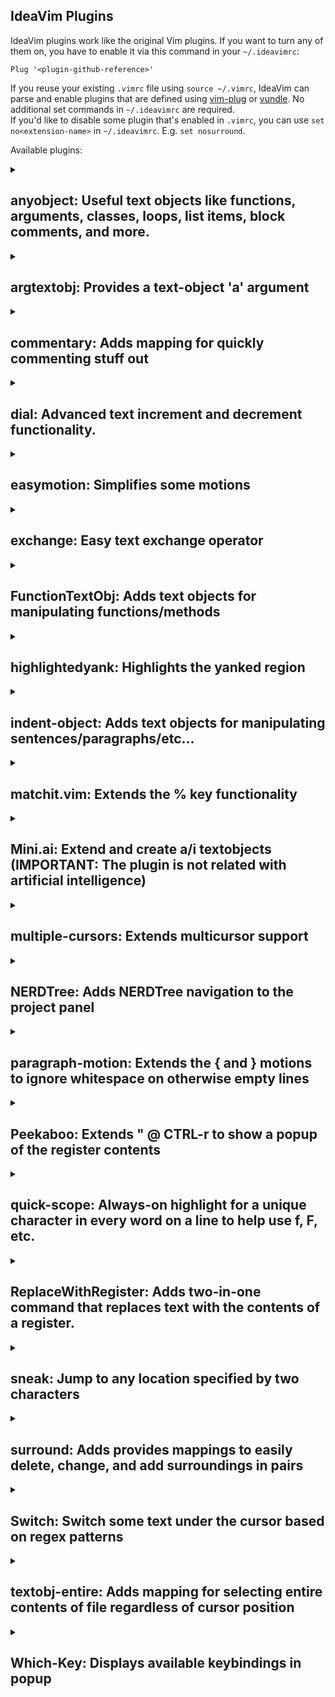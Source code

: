 IdeaVim Plugins
--------------------

IdeaVim plugins work like the original Vim plugins. If you want to turn any of them on, you have to enable it via this command in your `~/.ideavimrc`:

```
Plug '<plugin-github-reference>'
```

If you reuse your existing `.vimrc` file using `source ~/.vimrc`, IdeaVim can parse and enable plugins that are defined
using [vim-plug](https://github.com/junegunn/vim-plug) or [vundle](https://github.com/VundleVim/Vundle.vim).
No additional set commands in `~/.ideavimrc` are required.  
If you'd like to disable some plugin that's enabled in `.vimrc`, you can use `set no<extension-name>`
in `~/.ideavimrc`. E.g. `set nosurround`.

Available plugins:

<details>
<summary><h2>anyobject: Useful text objects like functions, arguments, classes, loops, list items, block comments, and more.</h2></summary>

### Summary:
An extension for IdeaVim plugin that adds useful text objects to improve your productivity on JetBrains IDEs.

Text objects allow a more efficient way of communicating edition or selection actions in the editor. Instead of thinking in terms of characters, words, lines, or paragraphs, use more advance text constructs like quoted text, text between brackets, items in a collection, or programming language constructs like arguments, classes, functions, loops, or comments.

By Ricardo Rodriguez

### Setup

Add `set anyobject` to your `~/.ideavimrc` file, then run `:source ~/.ideavimrc`
or restart the IDE.

### Instructions

[https://plugins.jetbrains.com/plugin/28333-vim-anyobject](https://plugins.jetbrains.com/plugin/28333-vim-anyobject)
</details>
<details>
<summary><h2>argtextobj: Provides a text-object 'a' argument</h2></summary>

Original plugin: [argtextobj.vim](https://www.vim.org/scripts/script.php?script_id=2699).

### Summary:
This plugin provides a text-object 'a' (argument). 
You can d(elete), c(hange), v(select)... an argument or inner argument in familiar ways.

That is, such as 'daa'(delete-an-argument) 'cia'(change-inner-argument) 'via'(select-inner-argument).
What this script does is more than just typing

F,dt,

because it recognizes inclusion relationship of parentheses.

### Setup:
- Add the following command to `~/.ideavimrc`: `Plug 'vim-scripts/argtextobj.vim'`
    <details>
      <summary>Alternative syntax</summary>
      <code>Plugin 'vim-scripts/argtextobj.vim'</code>
      <br/>
      <code>Plug 'https://github.com/vim-scripts/argtextobj.vim'</code>
      <br/>
      <code>Plug 'argtextobj.vim'</code>
      <br/>
      <code>Plug 'https://www.vim.org/scripts/script.php?script_id=2699'</code>
      <br/>
      <code>set argtextobj</code>
      </details>

### Instructions

By default, only the arguments inside parenthesis are considered. To extend the functionality
to other types of brackets, set `g:argtextobj_pairs` variable to a comma-separated
list of colon-separated pairs (same as VIM's `matchpairs` option), like
`let g:argtextobj_pairs="(:),{:},<:>"`. The order of pairs matters when
handling symbols that can also be operators: `func(x << 5, 20) >> 17`. To handle
this syntax parenthesis, must come before angle brackets in the list.

https://www.vim.org/scripts/script.php?script_id=2699

</details>

<details>
<summary><h2>commentary: Adds mapping for quickly commenting stuff out</h2></summary>

By [Daniel Leong](https://github.com/dhleong)  
Original plugin: [commentary.vim](https://github.com/tpope/vim-commentary).

### Summary:
Comment stuff out. 
Use gcc to comment out a line (takes a count), gc to comment out the target of a motion 
(for example, gcap to comment out a paragraph), gc in visual mode to comment out the selection, 
and gc in operator pending mode to target a comment. 
You can also use it as a command, either with a range like :7,17Commentary, 
or as part of a :global invocation like with :g/TODO/Commentary. 
That's it.

### Setup:
- Add the following command to `~/.ideavimrc`: `Plug 'tpope/vim-commentary'`
    <details>
      <summary>Alternative syntax</summary>
      <code>Plugin 'tpope/vim-commentary'</code>
      <br/>
      <code>Plug 'https://github.com/tpope/vim-commentary'</code>
      <br/>
      <code>Plug 'vim-commentary'</code>
      <br/>
      <code>Plug 'tcomment_vim'</code>
      <br/>
      <code>set commentary</code>
      </details>

### Instructions

https://github.com/tpope/vim-commentary/blob/master/doc/commentary.txt

</details>

<details>
<summary><h2>dial: Advanced text increment and decrement functionality.</h2></summary>

### Summary:
IdeaVim extension with advanced text increment and decrement functionality. It enhances the standard increment/decrement functionality found in Vim editors by adding support for complex text patterns beyond simple numbers.

Cycle through related values from various text elements, including numbers, dates, boolean values, operators, and programming language-specific keywords.

By Ricardo Rodriguez

### Setup

Add `set dial` to your `~/.ideavimrc` file, then run `:source ~/.ideavimrc`
or restart the IDE.

### Instructions

[https://plugins.jetbrains.com/plugin/28237-vim-dial](https://plugins.jetbrains.com/plugin/28237-vim-dial
)
</details>


<details>
<summary><h2>easymotion: Simplifies some motions</h2></summary>
   
Original plugin: [vim-easymotion](https://github.com/easymotion/vim-easymotion).

### Summary:
EasyMotion provides a much simpler way to use some motions in vim. 
It takes the \<number> out of \<number>w or \<number>f{char} by highlighting all possible choices 
and allowing you to press one key to jump directly to the target.

### Setup:
- Install [IdeaVim-EasyMotion](https://plugins.jetbrains.com/plugin/13360-ideavim-easymotion/)
      and [AceJump](https://plugins.jetbrains.com/plugin/7086-acejump/) plugins.
- Add the following command to `~/.ideavimrc`: `Plug 'easymotion/vim-easymotion'`
    <details>
      <summary>Alternative syntax</summary>
      <code>Plugin 'easymotion/vim-easymotion'</code>
      <br/>
      <code>Plug 'https://github.com/easymotion/vim-easymotion'</code>
      <br/>
      <code>Plug 'vim-easymotion'</code>
      <br/>
      <code>set easymotion</code>
      </details>
   
### Instructions
   
All commands with the mappings are supported. See the [full list of supported commands](https://github.com/AlexPl292/IdeaVim-EasyMotion#supported-commands).

</details>

<details>
<summary><h2>exchange: Easy text exchange operator</h2></summary>

By [fan-tom](https://github.com/fan-tom)  
Original plugin: [vim-exchange](https://github.com/tommcdo/vim-exchange).

### Summary:
Easy text exchange operator for Vim.

### Setup:
- Add the following command to `~/.ideavimrc`: `Plug 'tommcdo/vim-exchange'`
    <details>
      <summary>Alternative syntax</summary>
      <code>Plugin 'tommcdo/vim-exchange'</code>
      <br/>
      <code>Plug 'https://github.com/tommcdo/vim-exchange'</code>
      <br/>
      <code>Plug 'vim-exchange'</code>
      <br/>
      <code>set exchange</code>
      </details>

### Instructions

https://github.com/tommcdo/vim-exchange/blob/master/doc/exchange.txt

</details>

<details>
<summary><h2>FunctionTextObj: Adds text objects for manipulating functions/methods</h2></summary>

By Julien Phalip

### Summary:
An extension for IdeaVim that adds text objects for manipulating functions/methods in your code. 
Similar to how iw operates on words or i" operates on quoted strings, 
this plugin provides if and af to operate on functions

### Setup

Add `set functiontextobj` to your `~/.ideavimrc` file, then run `:source ~/.ideavimrc`
or restart the IDE.

### Instructions

https://plugins.jetbrains.com/plugin/25897-vim-functiontextobj
</details>

<details>
<summary><h2>highlightedyank: Highlights the yanked region</h2></summary>

By [KostkaBrukowa](https://github.com/KostkaBrukowa)  
Original plugin: [vim-highlightedyank](https://github.com/machakann/vim-highlightedyank).

### Summary:
Make the yanked region apparent!

### Setup:
- Add the following command to `~/.ideavimrc`: `Plug 'machakann/vim-highlightedyank'`
    <details>
      <summary>Alternative syntax</summary>
      <code>Plugin 'machakann/vim-highlightedyank'</code>
      <br/>
      <code>Plug 'https://github.com/machakann/vim-highlightedyank'</code>
      <br/>
      <code>Plug 'vim-highlightedyank'</code>
      <br/>
      <code>set highlightedyank</code>
      </details>

### Instructions

If you want to optimize highlight duration, assign a time in milliseconds:  
`let g:highlightedyank_highlight_duration = "1000"`  
A negative number makes the highlight persistent.

If you want to change background color of highlight you can provide the rgba of the color you want e.g.  
`let g:highlightedyank_highlight_color = "rgba(160, 160, 160, 155)"`

If you want to change text color of highlight you can provide the rgba of the color you want e.g.  
`let g:highlightedyank_highlight_foreground_color = "rgba(0, 0, 0, 255)"`

https://github.com/machakann/vim-highlightedyank/blob/master/doc/highlightedyank.txt

</details>

<details>
<summary><h2>indent-object: Adds text objects for manipulating sentences/paragraphs/etc...</h2></summary>

By [Shrikant Sharat Kandula](https://github.com/sharat87)  
Original plugin: [vim-indent-object](https://github.com/michaeljsmith/vim-indent-object).

### Summary:
Vim text objects provide a convenient way to select and operate on various types of objects. 
These objects include regions surrounded by various types of brackets and various parts of language 
(ie sentences, paragraphs, etc).

### Setup:
- Add the following command to `~/.ideavimrc`: `Plug 'michaeljsmith/vim-indent-object'`
    <details>
      <summary>Alternative syntax</summary>
      <code>Plugin 'michaeljsmith/vim-indent-object'</code>
      <br/>
      <code>Plug 'https://github.com/michaeljsmith/vim-indent-object'</code>
      <br/>
      <code>Plug 'vim-indent-object'</code>
      <br/>
      <code>set textobj-indent</code>
      </details>

### Instructions

https://github.com/michaeljsmith/vim-indent-object/blob/master/doc/indent-object.txt

</details>

<details>
<summary><h2>matchit.vim: Extends the % key functionality</h2></summary>

By [Martin Yzeiri](https://github.com/myzeiri)
Original plugin: [matchit.vim](https://github.com/chrisbra/matchit).

### Summary:
In Vim, as in plain vi, the percent key, |%|, jumps the cursor from a brace, bracket, or paren to its match. 
This can be configured with the 'matchpairs' option. 
The matchit plugin extends this in several ways...

### Setup:
- Add the following command to `~/.ideavimrc`: `packadd matchit`
    <details>
      <summary>Alternative syntax</summary>
      <code>Plug 'vim-matchit'</code>
      <br/>
      <code>Plug 'chrisbra/matchit'</code>
      <br/>
      <code>set matchit</code>
      </details>

### Instructions

https://github.com/adelarsq/vim-matchit/blob/master/doc/matchit.txt

</details>

<details>
<summary><h2>Mini.ai: Extend and create a/i textobjects (IMPORTANT: The plugin is not related with artificial intelligence)</h2></summary>

### Summary:
Extend and create a/i textobjects

### Features:
Provides additional text object motions for handling quotes and brackets. The following motions are included:

- aq: Around any quotes.
- iq: Inside any quotes.
- ab: Around any parentheses, curly braces, and square brackets.
- ib: Inside any parentheses, curly braces, and square brackets.

Original plugin: [mini.ai](https://github.com/echasnovski/mini.ai).

### Setup:
- Add the following command to `~/.ideavimrc`: `set mini-ai`

</details>

<details>
<summary><h2>multiple-cursors: Extends multicursor support</h2></summary>

Original plugin: [vim-multiple-cursors](https://github.com/terryma/vim-multiple-cursors).

### Setup:
- Add the following command to `~/.ideavimrc`: `Plug 'terryma/vim-multiple-cursors'`
    <details>
      <summary>Alternative syntax</summary>
      <code>Plugin 'terryma/vim-multiple-cursors'</code>
      <br/>
      <code>Plug 'https://github.com/terryma/vim-multiple-cursors'</code>
      <br/>
      <code>Plug 'vim-multiple-cursors'</code>
      <br/>
      <code>set multiple-cursors</code>
      </details>

### Instructions

At the moment, the default key binds for this plugin do not get mapped correctly in IdeaVim (see [VIM-2178](https://youtrack.jetbrains.com/issue/VIM-2178)). To enable the default key binds, add the following to your `.ideavimrc` file...

```
" Remap multiple-cursors shortcuts to match terryma/vim-multiple-cursors
nmap <C-n> <Plug>NextWholeOccurrence
xmap <C-n> <Plug>NextWholeOccurrence
nmap g<C-n> <Plug>NextOccurrence
xmap g<C-n> <Plug>NextOccurrence
xmap <C-x> <Plug>SkipOccurrence
xmap <C-p> <Plug>RemoveOccurrence

" Note that the default <A-n> and g<A-n> shortcuts don't work on Mac due to dead keys.
" <A-n> is used to enter accented text e.g. ñ
" Feel free to pick your own mappings that are not affected. I like to use <leader>
nmap <leader><C-n> <Plug>AllWholeOccurrences
xmap <leader><C-n> <Plug>AllWholeOccurrences
nmap <leader>g<C-n> <Plug>AllOccurrences
xmap <leader>g<C-n> <Plug>AllOccurrences
```

</details>

<details>
<summary><h2>NERDTree: Adds NERDTree navigation to the project panel</h2></summary>
   
Original plugin: [NERDTree](https://github.com/preservim/nerdtree).

### Summary:
Adds NERDTree navigation to the project panel. 
   
### Setup:
- Add the following command to `~/.ideavimrc`: `Plug 'preservim/nerdtree'`
    <details>
      <summary>Alternative syntax</summary>
      <code>Plugin 'preservim/nerdtree'</code>
      <br/>
      <code>Plug 'https://github.com/preservim/nerdtree'</code>
      <br/>
      <code>Plug 'nerdtree'</code>
      <br/>
      <code>set NERDTree</code>
      </details>
   
### Instructions
   
[See here](NERDTree-support.md).

</details>

<details>
<summary><h2>paragraph-motion: Extends the { and } motions to ignore whitespace on otherwise empty lines</h2></summary>

Original plugin: [vim-paragraph-motion](https://github.com/dbakker/vim-paragraph-motion).

### Summary:
Normally the { and } motions only match completely empty lines. 
With this plugin lines that only contain whitespace are also matched.

### Setup:
- Add the following command to `~/.ideavimrc`: `Plug 'dbakker/vim-paragraph-motion'`
    <details>
      <summary>Alternative syntax</summary>
      <code>Plugin 'dbakker/vim-paragraph-motion'</code>
      <br/>
      <code>Plug 'https://github.com/dbakker/vim-paragraph-motion'</code>
      <br/>
      <code>Plug 'vim-paragraph-motion'</code>
      <br/>
      <code>Plug 'https://github.com/vim-scripts/Improved-paragraph-motion'</code>
      <br/>
      <code>Plug 'vim-scripts/Improved-paragraph-motion'</code>
      <br/>
      <code>Plug 'Improved-paragraph-motion'</code>
      <br/>
      <code>set vim-paragraph-motion</code>
      </details>

### Instructions

https://github.com/dbakker/vim-paragraph-motion#vim-paragraph-motion

</details>

<details>
<summary><h2>Peekaboo: Extends " @ CTRL-r to show a popup of the register contents</h2></summary>

By Julien Phalip  
Original plugin: [vim-peekaboo](https://github.com/junegunn/vim-peekaboo).

### Summary:
Peekaboo extends " and @ in normal mode and <CTRL-R> in insert mode so you can see the contents of the registers.

### Setup

Add `set peekaboo` to your `~/.ideavimrc` file, then run `:source ~/.ideavimrc`
or restart the IDE.

### Instructions

https://plugins.jetbrains.com/plugin/25776-vim-peekaboo
</details>

<details>
<summary><h2>quick-scope: Always-on highlight for a unique character in every word on a line to help use f, F, etc.</h2></summary>

Original plugin: [quick-scope](https://github.com/unblevable/quick-scope).

### Summary:
An always-on highlight for a unique character in every word on a line to help you use f, F, and family.

This plugin should help you get to any word on a line in two or three keystrokes with Vim's built-in f<char> 
(which moves your cursor to <char>).

### Setup:
- Install [IdeaVim-Quickscope](https://plugins.jetbrains.com/plugin/19417-ideavim-quickscope) plugin.
- Add the following command to `~/.ideavimrc`: `set quickscope`

### Instructions

https://plugins.jetbrains.com/plugin/19417-ideavim-quickscope

</details>

<details>
<summary><h2>ReplaceWithRegister: Adds two-in-one command that replaces text with the contents of a register.</h2></summary>

By [igrekster](https://github.com/igrekster)  
Original plugin: [ReplaceWithRegister](https://github.com/vim-scripts/ReplaceWithRegister).

### Summary:
This plugin offers a two-in-one command that replaces text covered by a
{motion}, entire line(s) or the current selection with the contents of a
register; the old text is deleted into the black-hole register, i.e. it's
gone. (But of course, the command can be easily undone.)

### Setup:
- Add the following command to `~/.ideavimrc`: `Plug 'vim-scripts/ReplaceWithRegister'`
    <details>
      <summary>Alternative syntax</summary>
      <code>Plugin 'vim-scripts/ReplaceWithRegister'</code>
      <br/>
      <code>Plug 'ReplaceWithRegister'</code>
      <br/>
      <code>Plug 'https://github.com/inkarkat/vim-ReplaceWithRegister'</code>
      <br/>
      <code>Plug 'inkarkat/vim-ReplaceWithRegister'</code>
      <br/>
      <code>Plug 'vim-ReplaceWithRegister'</code>
      <br/>
      <code>Plug 'https://www.vim.org/scripts/script.php?script_id=2703'</code>
      <br/>
      <code>set ReplaceWithRegister</code>
      </details>

### Instructions

https://github.com/vim-scripts/ReplaceWithRegister/blob/master/doc/ReplaceWithRegister.txt

</details>

<details>
<summary><h2>sneak: Jump to any location specified by two characters</h2></summary>

<img src="images/sneakIcon.svg" width="80" height="80" alt="icon"/>  

By [Mikhail Levchenko](https://github.com/Mishkun)  
Original repository with the plugin: https://github.com/Mishkun/ideavim-sneak  
Original plugin: [vim-sneak](https://github.com/justinmk/vim-sneak).

### Summary:
Jump to any location specified by two characters.

### Setup:
- Add the following command to `~/.ideavimrc`: `Plug 'justinmk/vim-sneak'`

### Instructions

* Type `s` and two chars to start sneaking in forward direction
* Type `S` and two chars to start sneaking in backward direction
* Type `;` or `,` to proceed with sneaking just as if you were using `f` or `t` commands

</details>

<details>
<summary><h2>surround: Adds provides mappings to easily delete, change, and add surroundings in pairs</h2></summary>
   
Original plugin: [vim-surround](https://github.com/tpope/vim-surround).
   
### Summary:
Surround.vim is all about "surroundings": parentheses, brackets, quotes, XML tags, and more. 
The plugin provides mappings to easily delete, change, and add such surroundings in pairs.

### Setup:
- Add the following command to `~/.ideavimrc`: `Plug 'tpope/vim-surround'`
    <details>
      <summary>Alternative syntax</summary>
      <code>Plugin 'tpope/vim-surround'</code>
      <br/>
      <code>Plug 'https://www.vim.org/scripts/script.php?script_id=1697'</code>
      <br/>
      <code>Plug 'vim-surround'</code>
      <br/>
      <code>set surround</code>
      </details>
   
### Instructions
   
https://github.com/tpope/vim-surround/blob/master/doc/surround.txt

</details>

<details>
<summary><h2>Switch: Switch some text under the cursor based on regex patterns</h2></summary>

By Julien Phalip  
Original plugin: [switch.vim](https://github.com/AndrewRadev/switch.vim).

### Summary:
The purpose of the plugin is to switch some text under the cursor based on regex patterns. 
The main entry point is a single command, :Switch. 
When the command is executed, 
the plugin looks for one of a few specific patterns under the cursor and performs a substitution depending on it. 

### Setup

Add `set switch` to your `~/.ideavimrc` file, then run `:source ~/.ideavimrc`
or restart the IDE.

### Instructions

https://plugins.jetbrains.com/plugin/25899-vim-switch

</details>

<details>
<summary><h2>textobj-entire: Adds mapping for selecting entire contents of file regardless of cursor position</h2></summary>

By [Alexandre Grison](https://github.com/agrison)  
Original plugin: [vim-textobj-entire](https://github.com/kana/vim-textobj-entire).
   
### Summary:
vim-textobj-entire is a Vim plugin to provide text objects 
(ae and ie by default) to select the entire content of a buffer. 
Though these are trivial operations (e.g. ggVG), text object versions are more handy, 
because you do not have to be conscious of the cursor position (e.g. vae).

### Setup:
- Add the following command to `~/.ideavimrc`: `Plug 'kana/vim-textobj-entire'`
    <details>
      <summary>Alternative syntax</summary>
      <code>Plugin 'kana/vim-textobj-entire'</code>
      <br/>
      <code>Plug 'vim-textobj-entire'</code>
      <br/>
      <code>Plug 'https://www.vim.org/scripts/script.php?script_id=2610'</code>
      <br/>
      <code>set textobj-entire</code>
      </details>
   
### Instructions
   
https://github.com/kana/vim-textobj-entire/blob/master/doc/textobj-entire.txt

</details>
   
<details>
<summary><h2>Which-Key: Displays available keybindings in popup</h2></summary>

Original plugin: [vim-which-key](https://github.com/liuchengxu/vim-which-key).

### Summary:
vim-which-key is vim port of emacs-which-key that displays available keybindings in popup.

### Setup:
- Install [Which-Key](https://plugins.jetbrains.com/plugin/15976-which-key) plugin.
- Add the following command to `~/.ideavimrc`: `set which-key`

### Instructions

https://github.com/TheBlob42/idea-which-key?tab=readme-ov-file#installation

</details>
